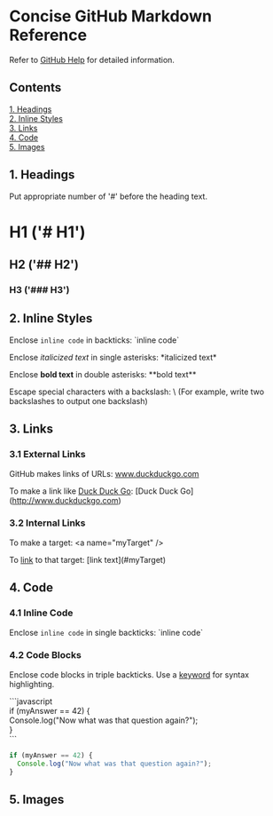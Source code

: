 # Concise GitHub Markdown Reference

Refer to [GitHub Help](https://help.github.com/categories/writing-on-github/) for detailed information.

## Contents
[1. Headings](#Headings)<br>
[2. Inline Styles](#InlineStyles)<br>
[3. Links](#Links)<br>
[4. Code](#Code)<br>
[5. Images](#Images)

## 1. Headings <a name="Headings">
Put appropriate number of '#' before the heading text.

# H1 ('# H1')
## H2 ('## H2')
### H3 ('### H3')

## 2. Inline Styles <a name="InlineStyles">
Enclose `inline code` in backticks: \`inline code\`

Enclose *italicized text* in single asterisks: \*italicized text\*

Enclose **bold text** in double asterisks: \*\*bold text\*\*

Escape special characters with a backslash: \\ (For example, write two backslashes to output one backslash)

## 3. Links <a name="Links">
### 3.1 External Links
GitHub makes links of URLs: www.duckduckgo.com

To make a link like [Duck Duck Go](http://www.duckduckgo.com): \[Duck Duck Go\]\(http://www.duckduckgo.com)

### 3.2 Internal Links
To make a target<a name="myTarget"/>: \<a name="myTarget" /\>

To [link](#myTarget) to that target: \[link text\]\(#myTarget)

## 4. Code <a name="Code">
### 4.1 Inline Code
Enclose `inline code` in single backticks: \`inline code\`

### 4.2 Code Blocks
Enclose code blocks in triple backticks. Use a [keyword](https://github.com/github/linguist/blob/master/lib/linguist/languages.yml) for syntax highlighting.

\`\`\`javascript<br>
if (myAnswer == 42) {<br>
  Console.log("Now what was that question again?");<br>
}<br>
\`\`\`

```javascript
if (myAnswer == 42) {
  Console.log("Now what was that question again?");
}
```

## 5. Images <a name="Images">

